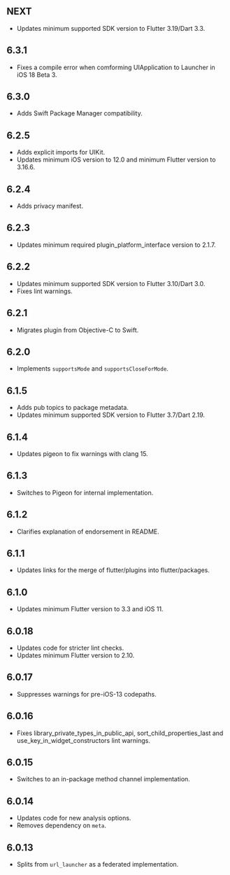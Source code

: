 ## NEXT

- Updates minimum supported SDK version to Flutter 3.19/Dart 3.3.

## 6.3.1

- Fixes a compile error when comforming UIApplication to Launcher in iOS 18 Beta 3.

## 6.3.0

- Adds Swift Package Manager compatibility.

## 6.2.5

- Adds explicit imports for UIKit.
- Updates minimum iOS version to 12.0 and minimum Flutter version to 3.16.6.

## 6.2.4

- Adds privacy manifest.

## 6.2.3

- Updates minimum required plugin_platform_interface version to 2.1.7.

## 6.2.2

- Updates minimum supported SDK version to Flutter 3.10/Dart 3.0.
- Fixes lint warnings.

## 6.2.1

- Migrates plugin from Objective-C to Swift.

## 6.2.0

- Implements `supportsMode` and `supportsCloseForMode`.

## 6.1.5

- Adds pub topics to package metadata.
- Updates minimum supported SDK version to Flutter 3.7/Dart 2.19.

## 6.1.4

- Updates pigeon to fix warnings with clang 15.

## 6.1.3

- Switches to Pigeon for internal implementation.

## 6.1.2

- Clarifies explanation of endorsement in README.

## 6.1.1

- Updates links for the merge of flutter/plugins into flutter/packages.

## 6.1.0

- Updates minimum Flutter version to 3.3 and iOS 11.

## 6.0.18

- Updates code for stricter lint checks.
- Updates minimum Flutter version to 2.10.

## 6.0.17

- Suppresses warnings for pre-iOS-13 codepaths.

## 6.0.16

- Fixes library_private_types_in_public_api, sort_child_properties_last and use_key_in_widget_constructors
  lint warnings.

## 6.0.15

- Switches to an in-package method channel implementation.

## 6.0.14

- Updates code for new analysis options.
- Removes dependency on `meta`.

## 6.0.13

- Splits from `url_launcher` as a federated implementation.
